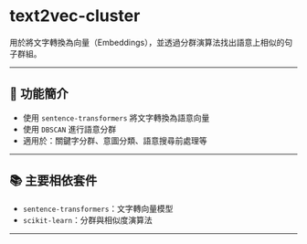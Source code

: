 # text2vec-cluster

用於將文字轉換為向量（Embeddings），並透過分群演算法找出語意上相似的句子群組。

---

## 🧠 功能簡介

- 使用 `sentence-transformers` 將文字轉換為語意向量
- 使用 `DBSCAN` 進行語意分群
- 適用於：關鍵字分群、意圖分類、語意搜尋前處理等

---

## 📚 主要相依套件

- `sentence-transformers`：文字轉向量模型
- `scikit-learn`：分群與相似度演算法

---
